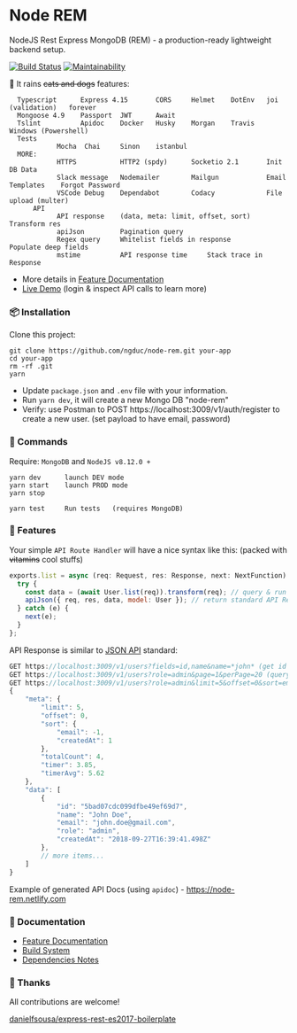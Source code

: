 # Node REM

NodeJS Rest Express MongoDB (REM) - a production-ready lightweight backend setup.

[![Build Status](https://travis-ci.org/ngduc/node-rem.svg?branch=master)](https://travis-ci.org/ngduc/node-rem) [![Maintainability](https://api.codeclimate.com/v1/badges/11155b15b675ef311f72/maintainability)](https://codeclimate.com/github/ngduc/node-rem/maintainability)

🌟 It rains ~~cats and dogs~~ features:

```
  Typescript      Express 4.15       CORS     Helmet    DotEnv   joi (validation)   forever
  Mongoose 4.9    Passport  JWT      Await
  Tslint          Apidoc    Docker   Husky    Morgan    Travis   Windows (Powershell)
  Tests
            Mocha  Chai     Sinon    istanbul
  MORE:
            HTTPS           HTTP2 (spdy)      Socketio 2.1       Init DB Data
            Slack message   Nodemailer        Mailgun            Email Templates    Forgot Password
            VSCode Debug    Dependabot        Codacy             File upload (multer)
      API
            API response    (data, meta: limit, offset, sort)    Transform res
            apiJson         Pagination query
            Regex query     Whitelist fields in response         Populate deep fields
            mstime          API response time     Stack trace in Response
```
  - More details in [Feature Documentation](src_docs/features.md)
  - [Live Demo](https://node-rem-demo.now.sh/) (login & inspect API calls to learn more)

### 📦 Installation

Clone this project:
```
git clone https://github.com/ngduc/node-rem.git your-app
cd your-app
rm -rf .git
yarn
```
- Update `package.json` and `.env` file with your information.
- Run `yarn dev`, it will create a new Mongo DB "node-rem"
- Verify: use Postman to POST https://localhost:3009/v1/auth/register to create a new user. (set payload to have email, password)

### 🔧 Commands

Require: `MongoDB` and `NodeJS v8.12.0 +`

```
yarn dev      launch DEV mode
yarn start    launch PROD mode
yarn stop

yarn test     Run tests   (requires MongoDB)
```

### 📖 Features

Your simple `API Route Handler` will have a nice syntax like this: (packed with ~~vitamins~~ cool stuffs)
```js
exports.list = async (req: Request, res: Response, next: NextFunction) => {
  try {
    const data = (await User.list(req)).transform(req); // query & run userSchema.transform() for response
    apiJson({ req, res, data, model: User }); // return standard API Response
  } catch (e) {
    next(e);
  }
};
```

API Response is similar to [JSON API](http://jsonapi.org/examples/#pagination) standard:

```js
GET https://localhost:3009/v1/users?fields=id,name&name=*john* (get id & name only in response)
GET https://localhost:3009/v1/users?role=admin&page=1&perPage=20 (query & pagination)
GET https://localhost:3009/v1/users?role=admin&limit=5&offset=0&sort=email:desc,createdAt
{
    "meta": {
        "limit": 5,
        "offset": 0,
        "sort": {
            "email": -1,
            "createdAt": 1
        },
        "totalCount": 4,
        "timer": 3.85,
        "timerAvg": 5.62
    },
    "data": [
        {
            "id": "5bad07cdc099dfbe49ef69d7",
            "name": "John Doe",
            "email": "john.doe@gmail.com",
            "role": "admin",
            "createdAt": "2018-09-27T16:39:41.498Z"
        },
        // more items...
    ]
}
```
Example of generated API Docs (using `apidoc`) - https://node-rem.netlify.com

### 📖 Documentation

- [Feature Documentation](src_docs/features.md)
- [Build System](src_docs/build.md)
- [Dependencies Notes](src_docs/dependencies.md)

### 🙌 Thanks

All contributions are welcome!

[danielfsousa/express-rest-es2017-boilerplate](https://github.com/danielfsousa/express-rest-es2017-boilerplate)
